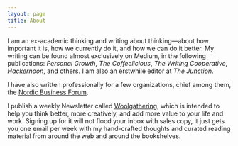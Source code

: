 ```yaml
---
layout: page
title: About
---
```


I am an ex-academic thinking and writing about thinking—about how important it is, how we currently do it, and how we can do it better. My writing can be found almost exclusively on Medium, in the following publications: _Personal Growth_, _The Coffeelicious_, _The Writing Cooperative_, _Hackernoon_, and others. I am also an erstwhile editor at _The Junction_.

I have also written professionally for a few organizations, chief among them, the [Nordic Business Forum][2].

I publish a weekly Newsletter called [Woolgathering][3], which is intended to help you think better, more creatively, and add more value to your life and work. Signing up for it will not flood your inbox with sales copy, it just gets you one email per week with my hand-crafted thoughts and curated reading material from around the web and around the bookshelves. 

[1]: http://www.mikesturm.net/mikesturm.github.io/writing-quill-books_default.png
[2]: https://www.nbforum.com/
[3]: http://eepurl.com/cTUcBP
